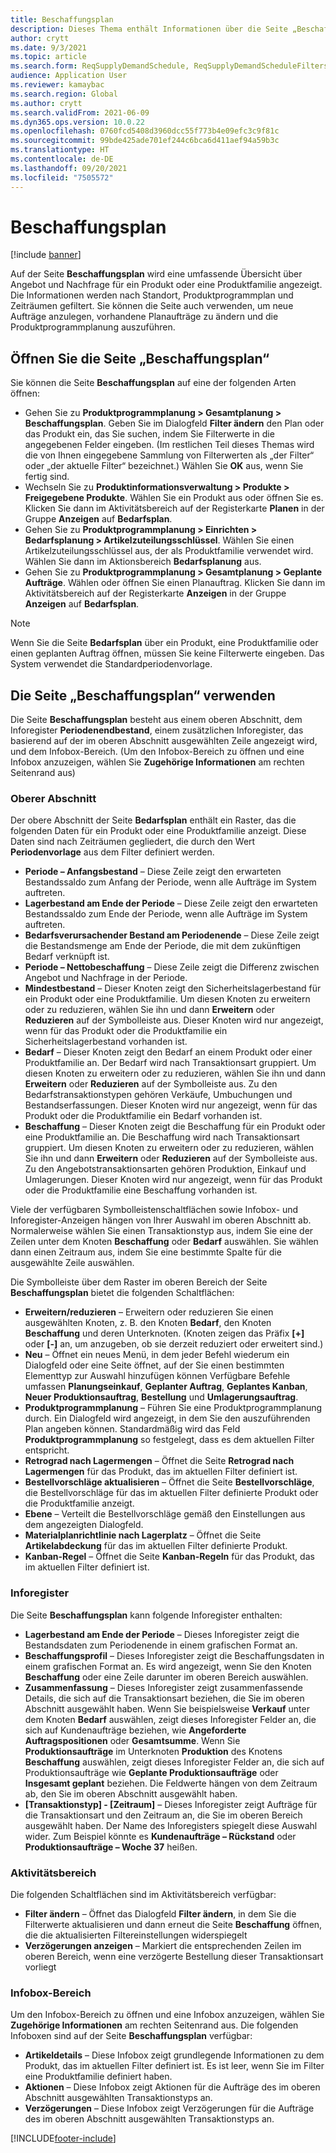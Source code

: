 ```yaml
---
title: Beschaffungsplan
description: Dieses Thema enthält Informationen über die Seite „Beschaffungsplan“ und deren Funktionen.
author: crytt
ms.date: 9/3/2021
ms.topic: article
ms.search.form: ReqSupplyDemandSchedule, ReqSupplyDemandScheduleFilters, ReqSupplyDemandItemDetails, ReqTransFuturesActionsPart, ReqSupplyDemandOverviewLegendPart
audience: Application User
ms.reviewer: kamaybac
ms.search.region: Global
ms.author: crytt
ms.search.validFrom: 2021-06-09
ms.dyn365.ops.version: 10.0.22
ms.openlocfilehash: 0760fcd5408d3960dcc55f773b4e09efc3c9f81c
ms.sourcegitcommit: 99bde425ade701ef244c6bca6d411aef94a59b3c
ms.translationtype: HT
ms.contentlocale: de-DE
ms.lasthandoff: 09/20/2021
ms.locfileid: "7505572"
---
```

# <a name="supply-schedule"></a>Beschaffungsplan

[!include [banner](../includes/banner.md)]

Auf der Seite **Beschaffungsplan** wird eine umfassende Übersicht über Angebot und Nachfrage für ein Produkt oder eine Produktfamilie angezeigt. Die Informationen werden nach Standort, Produktprogrammplan und Zeiträumen gefiltert. Sie können die Seite auch verwenden, um neue Aufträge anzulegen, vorhandene Planaufträge zu ändern und die Produktprogrammplanung auszuführen.

## <a name="open-the-supply-schedule-page"></a>Öffnen Sie die Seite „Beschaffungsplan“

Sie können die Seite **Beschaffungsplan** auf eine der folgenden Arten öffnen:

- Gehen Sie zu **Produktprogrammplanung \> Gesamtplanung \> Beschaffungsplan**. Geben Sie im Dialogfeld **Filter ändern** den Plan oder das Produkt ein, das Sie suchen, indem Sie Filterwerte in die angegebenen Felder eingeben. (Im restlichen Teil dieses Themas wird die von Ihnen eingegebene Sammlung von Filterwerten als „der Filter“ oder „der aktuelle Filter“ bezeichnet.) Wählen Sie **OK** aus, wenn Sie fertig sind.
- Wechseln Sie zu **Produktinformationsverwaltung \> Produkte \> Freigegebene Produkte**. Wählen Sie ein Produkt aus oder öffnen Sie es. Klicken Sie dann im Aktivitätsbereich auf der Registerkarte **Planen** in der Gruppe **Anzeigen** auf **Bedarfsplan**.
- Gehen Sie zu **Produktprogrammplanung \> Einrichten \> Bedarfsplanung \> Artikelzuteilungsschlüssel**. Wählen Sie einen Artikelzuteilungsschlüssel aus, der als Produktfamilie verwendet wird. Wählen Sie dann im Aktionsbereich **Bedarfsplanung** aus.
- Gehen Sie zu **Produktprogrammplanung \> Gesamtplanung \> Geplante Aufträge**. Wählen oder öffnen Sie einen Planauftrag. Klicken Sie dann im Aktivitätsbereich auf der Registerkarte **Anzeigen** in der Gruppe **Anzeigen** auf **Bedarfsplan**.

> [!NOTE]
> Wenn Sie die Seite **Bedarfsplan** über ein Produkt, eine Produktfamilie oder einen geplanten Auftrag öffnen, müssen Sie keine Filterwerte eingeben. Das System verwendet die Standardperiodenvorlage.

## <a name="use-the-supply-schedule-page"></a>Die Seite „Beschaffungsplan“ verwenden

Die Seite **Beschaffungsplan** besteht aus einem oberen Abschnitt, dem Inforegister **Periodenendbestand**, einem zusätzlichen Inforegister, das basierend auf der im oberen Abschnitt ausgewählten Zeile angezeigt wird, und dem Infobox-Bereich. (Um den Infobox-Bereich zu öffnen und eine Infobox anzuzeigen, wählen Sie **Zugehörige Informationen** am rechten Seitenrand aus)

### <a name="upper-section"></a>Oberer Abschnitt

Der obere Abschnitt der Seite **Bedarfsplan** enthält ein Raster, das die folgenden Daten für ein Produkt oder eine Produktfamilie anzeigt. Diese Daten sind nach Zeiträumen gegliedert, die durch den Wert **Periodenvorlage** aus dem Filter definiert werden.

- **Periode – Anfangsbestand** – Diese Zeile zeigt den erwarteten Bestandssaldo zum Anfang der Periode, wenn alle Aufträge im System auftreten.
- **Lagerbestand am Ende der Periode** – Diese Zeile zeigt den erwarteten Bestandssaldo zum Ende der Periode, wenn alle Aufträge im System auftreten.
- **Bedarfsverursachender Bestand am Periodenende** – Diese Zeile zeigt die Bestandsmenge am Ende der Periode, die mit dem zukünftigen Bedarf verknüpft ist.
- **Periode – Nettobeschaffung** – Diese Zeile zeigt die Differenz zwischen Angebot und Nachfrage in der Periode.
- **Mindestbestand** – Dieser Knoten zeigt den Sicherheitslagerbestand für ein Produkt oder eine Produktfamilie. Um diesen Knoten zu erweitern oder zu reduzieren, wählen Sie ihn und dann **Erweitern** oder **Reduzieren** auf der Symbolleiste aus. Dieser Knoten wird nur angezeigt, wenn für das Produkt oder die Produktfamilie ein Sicherheitslagerbestand vorhanden ist.
- **Bedarf** – Dieser Knoten zeigt den Bedarf an einem Produkt oder einer Produktfamilie an. Der Bedarf wird nach Transaktionsart gruppiert. Um diesen Knoten zu erweitern oder zu reduzieren, wählen Sie ihn und dann **Erweitern** oder **Reduzieren** auf der Symbolleiste aus. Zu den Bedarfstransaktionstypen gehören Verkäufe, Umbuchungen und Bestandserfassungen. Dieser Knoten wird nur angezeigt, wenn für das Produkt oder die Produktfamilie ein Bedarf vorhanden ist.
- **Beschaffung** – Dieser Knoten zeigt die Beschaffung für ein Produkt oder eine Produktfamilie an. Die Beschaffung wird nach Transaktionsart gruppiert. Um diesen Knoten zu erweitern oder zu reduzieren, wählen Sie ihn und dann **Erweitern** oder **Reduzieren** auf der Symbolleiste aus. Zu den Angebotstransaktionsarten gehören Produktion, Einkauf und Umlagerungen. Dieser Knoten wird nur angezeigt, wenn für das Produkt oder die Produktfamilie eine Beschaffung vorhanden ist.

Viele der verfügbaren Symbolleistenschaltflächen sowie Infobox- und Inforegister-Anzeigen hängen von Ihrer Auswahl im oberen Abschnitt ab. Normalerweise wählen Sie einen Transaktionstyp aus, indem Sie eine der Zeilen unter dem Knoten **Beschaffung** oder **Bedarf** auswählen. Sie wählen dann einen Zeitraum aus, indem Sie eine bestimmte Spalte für die ausgewählte Zeile auswählen.

Die Symbolleiste über dem Raster im oberen Bereich der Seite **Beschaffungsplan** bietet die folgenden Schaltflächen:

- **Erweitern/reduzieren** – Erweitern oder reduzieren Sie einen ausgewählten Knoten, z. B. den Knoten **Bedarf**, den Knoten **Beschaffung** und deren Unterknoten. (Knoten zeigen das Präfix **\[+\]** oder **\[-\]** an, um anzugeben, ob sie derzeit reduziert oder erweitert sind.)
- **Neu** – Öffnet ein neues Menü, in dem jeder Befehl wiederum ein Dialogfeld oder eine Seite öffnet, auf der Sie einen bestimmten Elementtyp zur Auswahl hinzufügen können Verfügbare Befehle umfassen **Planungseinkauf**, **Geplanter Auftrag**, **Geplantes Kanban**, **Neuer Produktionsauftrag**, **Bestellung** und **Umlagerungsauftrag**.
- **Produktprogrammplanung** – Führen Sie eine Produktprogrammplanung durch. Ein Dialogfeld wird angezeigt, in dem Sie den auszuführenden Plan angeben können. Standardmäßig wird das Feld **Produktprogrammplanung** so festgelegt, dass es dem aktuellen Filter entspricht.
- **Retrograd nach Lagermengen** – Öffnet die Seite **Retrograd nach Lagermengen** für das Produkt, das im aktuellen Filter definiert ist.
- **Bestellvorschläge aktualisieren** – Öffnet die Seite **Bestellvorschläge**, die Bestellvorschläge für das im aktuellen Filter definierte Produkt oder die Produktfamilie anzeigt.
- **Ebene** – Verteilt die Bestellvorschläge gemäß den Einstellungen aus dem angezeigten Dialogfeld.
- **Materialplanrichtlinie nach Lagerplatz** – Öffnet die Seite **Artikelabdeckung** für das im aktuellen Filter definierte Produkt.
- **Kanban-Regel** – Öffnet die Seite **Kanban-Regeln** für das Produkt, das im aktuellen Filter definiert ist.

### <a name="fasttabs"></a>Inforegister

Die Seite **Beschaffungsplan** kann folgende Inforegister enthalten:

- **Lagerbestand am Ende der Periode** – Dieses Inforegister zeigt die Bestandsdaten zum Periodenende in einem grafischen Format an.
- **Beschaffungsprofil** – Dieses Inforegister zeigt die Beschaffungsdaten in einem grafischen Format an. Es wird angezeigt, wenn Sie den Knoten **Beschaffung** oder eine Zeile darunter im oberen Bereich auswählen.
- **Zusammenfassung** – Dieses Inforegister zeigt zusammenfassende Details, die sich auf die Transaktionsart beziehen, die Sie im oberen Abschnitt ausgewählt haben. Wenn Sie beispielsweise **Verkauf** unter dem Knoten **Bedarf** auswählen, zeigt dieses Inforegister Felder an, die sich auf Kundenaufträge beziehen, wie **Angeforderte Auftragspositionen** oder **Gesamtsumme**. Wenn Sie **Produktionsaufträge** im Unterknoten **Produktion** des Knotens **Beschaffung** auswählen, zeigt dieses Inforegister Felder an, die sich auf Produktionsaufträge wie **Geplante Produktionsaufträge** oder **Insgesamt geplant** beziehen. Die Feldwerte hängen von dem Zeitraum ab, den Sie im oberen Abschnitt ausgewählt haben. 
- **\[Transaktionstyp\] - \[Zeitraum\]** – Dieses Inforegister zeigt Aufträge für die Transaktionsart und den Zeitraum an, die Sie im oberen Bereich ausgewählt haben. Der Name des Inforegisters spiegelt diese Auswahl wider. Zum Beispiel könnte es **Kundenaufträge – Rückstand** oder **Produktionsaufträge – Woche 37** heißen.

### <a name="action-pane"></a>Aktivitätsbereich

Die folgenden Schaltflächen sind im Aktivitätsbereich verfügbar:

- **Filter ändern** – Öffnet das Dialogfeld **Filter ändern**, in dem Sie die Filterwerte aktualisieren und dann erneut die Seite **Beschaffung** öffnen, die die aktualisierten Filtereinstellungen widerspiegelt
- **Verzögerungen anzeigen** – Markiert die entsprechenden Zeilen im oberen Bereich, wenn eine verzögerte Bestellung dieser Transaktionsart vorliegt

### <a name="factbox-pane"></a>Infobox-Bereich

Um den Infobox-Bereich zu öffnen und eine Infobox anzuzeigen, wählen Sie **Zugehörige Informationen** am rechten Seitenrand aus. Die folgenden Infoboxen sind auf der Seite **Beschaffungsplan** verfügbar:

- **Artikeldetails** – Diese Infobox zeigt grundlegende Informationen zu dem Produkt, das im aktuellen Filter definiert ist. Es ist leer, wenn Sie im Filter eine Produktfamilie definiert haben.
- **Aktionen** – Diese Infobox zeigt Aktionen für die Aufträge des im oberen Abschnitt ausgewählten Transaktionstyps an.
- **Verzögerungen** – Diese Infobox zeigt Verzögerungen für die Aufträge des im oberen Abschnitt ausgewählten Transaktionstyps an.

[!INCLUDE[footer-include](../../includes/footer-banner.md)]
